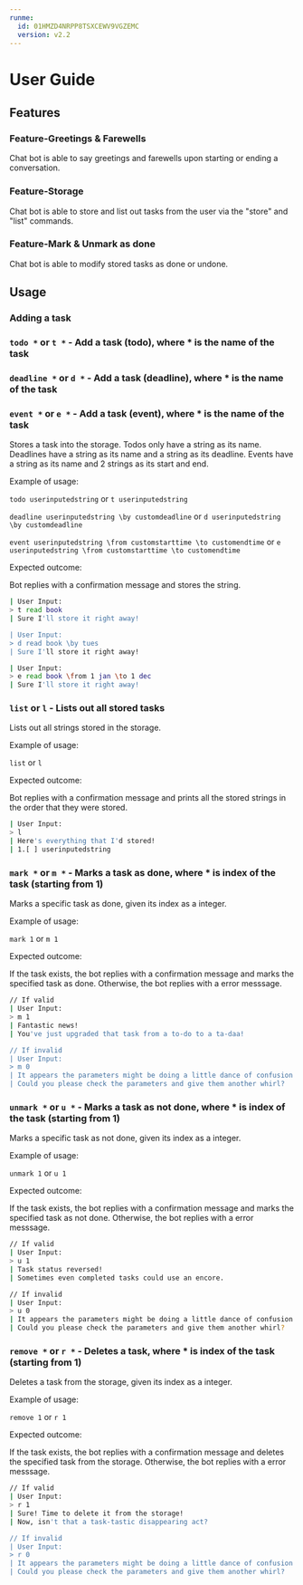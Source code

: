 ```yaml
---
runme:
  id: 01HMZD4NRPP8TSXCEWV9VGZEMC
  version: v2.2
---
```


# User Guide

## Features

### Feature-Greetings & Farewells

Chat bot is able to say greetings and farewells upon starting or ending a conversation.

### Feature-Storage

Chat bot is able to store and list out tasks from the user via the "store" and "list" commands.

### Feature-Mark & Unmark as done

Chat bot is able to modify stored tasks as done or undone.

## Usage

### Adding a task
### `todo *` or `t *` - Add a task (todo), where * is the name of the task
### `deadline *` or `d *` - Add a task (deadline), where * is the name of the task
### `event *` or `e *` - Add a task (event), where * is the name of the task

Stores a task into the storage. Todos only have a string as its name. Deadlines have a string as its name and a string as its deadline. Events have a string as its name and 2 strings as its start and end.

Example of usage:

`todo userinputedstring` or `t userinputedstring`

`deadline userinputedstring \by customdeadline` or `d userinputedstring \by customdeadline`

`event userinputedstring \from customstarttime \to customendtime` or `e userinputedstring \from customstarttime \to customendtime`

Expected outcome:

Bot replies with a confirmation message and stores the string.

```sh {"id":"01HMZD4NRPP8TSXCEWV6YPTZE0"}
| User Input:
> t read book
| Sure I'll store it right away!

| User Input:
> d read book \by tues
| Sure I'll store it right away!

| User Input:
> e read book \from 1 jan \to 1 dec
| Sure I'll store it right away!
```

### `list` or `l` - Lists out all stored tasks

Lists out all strings stored in the storage.

Example of usage:

`list` or `l`

Expected outcome:

Bot replies with a confirmation message and prints all the stored strings in the order that they were stored.

```sh {"id":"01HMZMAJCPTDT1GMQ9NRCDH4V2"}
| User Input:
> l
| Here's everything that I'd stored!
| 1.[ ] userinputedstring
```

### `mark *` or `m *` - Marks a task as done, where * is index of the task (starting from 1)

Marks a specific task as done, given its index as a integer.

Example of usage:

`mark 1` or `m 1`

Expected outcome:

If the task exists, the bot replies with a confirmation message and marks the specified task as done. Otherwise, the bot replies with a error messsage.

```sh {"id":"01HMZRCM91X6GB5EH09NJFQP7Y"}
// If valid
| User Input:
> m 1
| Fantastic news!
| You've just upgraded that task from a to-do to a ta-daa!

// If invalid
| User Input:
> m 0
| It appears the parameters might be doing a little dance of confusion!
| Could you please check the parameters and give them another whirl?
```

### `unmark *` or `u *` - Marks a task as not done, where * is index of the task (starting from 1)

Marks a specific task as not done, given its index as a integer.

Example of usage:

`unmark 1` or `u 1`

Expected outcome:

If the task exists, the bot replies with a confirmation message and marks the specified task as not done. Otherwise, the bot replies with a error messsage.

```sh {"id":"01HMZQS7Z1TQDRK0F62XPS3GPN"}
// If valid
| User Input:
> u 1
| Task status reversed!
| Sometimes even completed tasks could use an encore.

// If invalid
| User Input:
> u 0
| It appears the parameters might be doing a little dance of confusion!
| Could you please check the parameters and give them another whirl?
```

### `remove *` or `r *` - Deletes a task, where * is index of the task (starting from 1)

Deletes a task from the storage, given its index as a integer.

Example of usage:

`remove 1` or `r 1`

Expected outcome:

If the task exists, the bot replies with a confirmation message and deletes the specified task from the storage. Otherwise, the bot replies with a error messsage.

```sh {"id":"01HN13MPSVX0V5J4FSCYWCMSYY"}
// If valid
| User Input:
> r 1
| Sure! Time to delete it from the storage!
| Now, isn't that a task-tastic disappearing act? 

// If invalid
| User Input:
> r 0
| It appears the parameters might be doing a little dance of confusion!
| Could you please check the parameters and give them another whirl?
```
